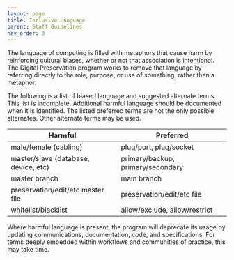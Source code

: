 ```yaml
---
layout: page
title: Inclusive Language
parent: Staff Guidelines
nav_order: 3
---
```


The language of computing is filled with metaphors that cause harm by reinforcing cultural biases, whether or not that association is intentional.
The Digital Preservation program works to remove that language by referring directly to the role, purpose, or use of something, rather than a metaphor.

The following is a list of biased language and suggested alternate terms.
This list is incomplete.
Additional harmful language should be documented when it is identified.
The listed preferred terms are not the only possible alternates.
Other alternate terms may be used.

| Harmful | Preferred |
| ------- | --------- |
| male/female (cabling) | plug/port, plug/socket |
| master/slave (database, device, etc) | primary/backup, primary/secondary |
| master branch | main branch |
| preservation/edit/etc master file | preservation/edit/etc file |
| whitelist/blacklist | allow/exclude, allow/restrict |

Where harmful language is present, the program will deprecate its usage by updating communications, documentation, code, and specifications.
For terms deeply embedded within workflows and communities of practice, this may take time.
